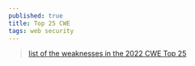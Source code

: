 ```yaml
---
published: true
title: Top 25 CWE
tags: web security
---
```

> [list of the weaknesses in the 2022 CWE Top 25](https://cwe.mitre.org/top25/archive/2022/2022_cwe_top25.html#cwe_top_25)
